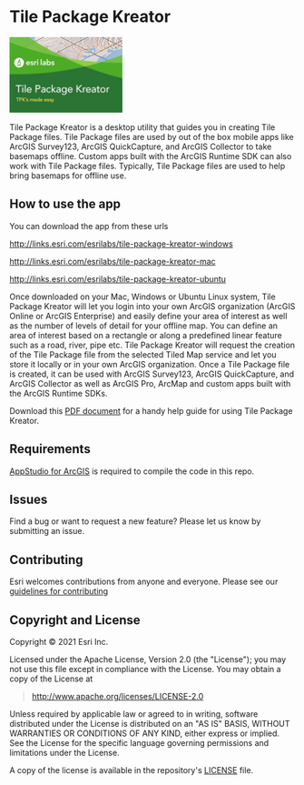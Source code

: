 # Tile Package Kreator
![App](./thumbnail.png)

Tile Package Kreator is a desktop utility that guides you in creating Tile Package files. Tile Package files are used by out of the box mobile apps like ArcGIS Survey123, ArcGIS QuickCapture, and ArcGIS Collector to take basemaps offline. Custom apps built with the ArcGIS Runtime SDK can also work with Tile Package files. Typically, Tile Package files are used to help bring basemaps for offline use. 


## How to use the app

You can download the app from these urls

http://links.esri.com/esrilabs/tile-package-kreator-windows

http://links.esri.com/esrilabs/tile-package-kreator-mac 

http://links.esri.com/esrilabs/tile-package-kreator-ubuntu


Once downloaded on your Mac, Windows or Ubuntu Linux system, Tile Package Kreator will let you login into your own ArcGIS organization (ArcGIS Online or ArcGIS Enterprise) and easily define your area of interest as well as the number of levels of detail for your offline map.  You can define an area of interest based on a rectangle or along a predefined linear feature such as a road, river, pipe etc.  Tile Package Kreator will request the creation of the Tile Package file from the selected Tiled Map service and let you store it locally or in your own ArcGIS organization. Once a Tile Package file is created, it can be used with ArcGIS Survey123, ArcGIS QuickCapture, and ArcGIS Collector as well as ArcGIS Pro, ArcMap and custom apps built with the ArcGIS Runtime SDKs.

Download this [PDF document](http://links.esri.com/esrilabs/tile-package-kreator-help) for a handy help guide for using Tile Package Kreator.

## Requirements

<a href="http://www.esri.com/landing-pages/appstudio">AppStudio for ArcGIS</a> is required to compile the code in this repo.

## Issues

Find a bug or want to request a new feature?  Please let us know by submitting an issue.

## Contributing

Esri welcomes contributions from anyone and everyone. Please see our [guidelines for contributing](https://github.com/esri/contributing)

## Copyright and License

Copyright © 2021 Esri Inc.

Licensed under the Apache License, Version 2.0 (the "License");
you may not use this file except in compliance with the License.
You may obtain a copy of the License at

> http://www.apache.org/licenses/LICENSE-2.0

Unless required by applicable law or agreed to in writing, software
distributed under the License is distributed on an "AS IS" BASIS,
WITHOUT WARRANTIES OR CONDITIONS OF ANY KIND, either express or implied.
See the License for the specific language governing permissions and
limitations under the License.

A copy of the license is available in the repository's [LICENSE](./LICENSE) file.



